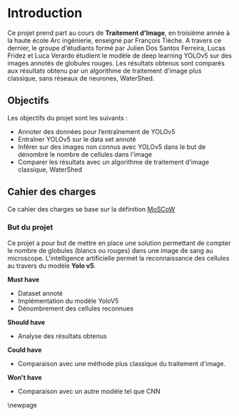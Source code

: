 # Introduction

Ce projet prend part au cours de **Traitement d'Image**, en troisième année à la haute école Arc ingénierie, enseigné par François Tièche.
A travers ce dernier, le groupe d'étudiants formé par Julien Dos Santos Ferreira, Lucas Fridez et
Luca Verardo étudient le modèle de deep learning YOLOv5 sur des images annotés de globules rouges.
Les résultats obtenus sont comparés aux résultats obtenu par un algorithme de traitement d'image plus classique, sans réseaux de neurones, WaterShed.

## Objectifs

Les objectifs du projet sont les suivants :

- Annoter des données pour l’entraînement de YOLOv5
- Entraîner YOLOv5 sur le data set annoté
- Inférer sur des images non connus avec YOLOv5 dans le but de dénombré le nombre de cellules dans l'image
- Comparer les résultats avec un algorithme de traitement d'image classique, WaterShed

## Cahier des charges

Ce cahier des charges se base sur la définition [MoSCoW](https://fr.wikipedia.org/wiki/M%C3%A9thode_MoSCoW) 

### But du projet

Ce projet a pour but de mettre en place une solution permettant de compter le nombre de globules (blancs ou rouges) dans une image de sang au microscope.
L'intelligence artificielle permet la reconnaissance des cellules au travers du modèle **Yolo v5**.

**Must have**

- Dataset annoté
- Implémentation du modèle YoloV5
- Dénombrement des cellules reconnues

**Should have**

- Analyse des résultats obtenus

**Could have**

- Comparaison avec une méthode plus classique du traitement d'image.

**Won't have**

- Comparaison avec un autre modèle tel que CNN

\newpage

